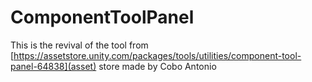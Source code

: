# ComponentToolPanel
 This is the revival of the tool from [https://assetstore.unity.com/packages/tools/utilities/component-tool-panel-64838](asset) store made by Cobo Antonio
